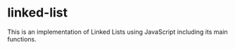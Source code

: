 # linked-list
This is an implementation of Linked Lists using JavaScript including its main functions.